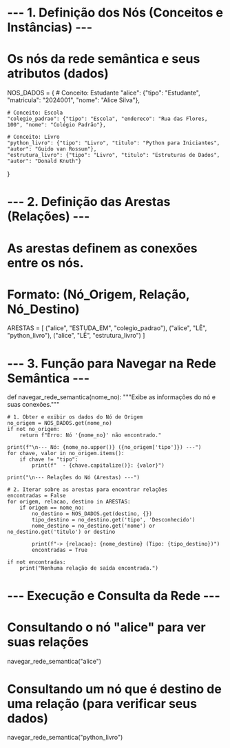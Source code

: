 # --- 1. Definição dos Nós (Conceitos e Instâncias) ---

# Os nós da rede semântica e seus atributos (dados)
NOS_DADOS = {
    # Conceito: Estudante
    "alice": {"tipo": "Estudante", "matricula": "2024001", "nome": "Alice Silva"},
    
    # Conceito: Escola
    "colegio_padrao": {"tipo": "Escola", "endereco": "Rua das Flores, 100", "nome": "Colégio Padrão"},
    
    # Conceito: Livro
    "python_livro": {"tipo": "Livro", "titulo": "Python para Iniciantes", "autor": "Guido van Rossum"},
    "estrutura_livro": {"tipo": "Livro", "titulo": "Estruturas de Dados", "autor": "Donald Knuth"}
}

# --- 2. Definição das Arestas (Relações) ---

# As arestas definem as conexões entre os nós.
# Formato: (Nó_Origem, Relação, Nó_Destino)
ARESTAS = [
    ("alice", "ESTUDA_EM", "colegio_padrao"),
    ("alice", "LÊ", "python_livro"),
    ("alice", "LÊ", "estrutura_livro")
]

# --- 3. Função para Navegar na Rede Semântica ---

def navegar_rede_semantica(nome_no):
    """Exibe as informações do nó e suas conexões."""
    
    # 1. Obter e exibir os dados do Nó de Origem
    no_origem = NOS_DADOS.get(nome_no)
    if not no_origem:
        return f"Erro: Nó '{nome_no}' não encontrado."

    print(f"\n--- Nó: {nome_no.upper()} ({no_origem['tipo']}) ---")
    for chave, valor in no_origem.items():
        if chave != "tipo":
            print(f"  - {chave.capitalize()}: {valor}")
    
    print("\n--- Relações do Nó (Arestas) ---")

    # 2. Iterar sobre as arestas para encontrar relações
    encontradas = False
    for origem, relacao, destino in ARESTAS:
        if origem == nome_no:
            no_destino = NOS_DADOS.get(destino, {})
            tipo_destino = no_destino.get('tipo', 'Desconhecido')
            nome_destino = no_destino.get('nome') or no_destino.get('titulo') or destino
            
            print(f"-> {relacao}: {nome_destino} (Tipo: {tipo_destino})")
            encontradas = True
            
    if not encontradas:
        print("Nenhuma relação de saída encontrada.")

# --- Execução e Consulta da Rede ---

# Consultando o nó "alice" para ver suas relações
navegar_rede_semantica("alice")

# Consultando um nó que é destino de uma relação (para verificar seus dados)
navegar_rede_semantica("python_livro")
